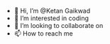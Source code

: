 - 👋 Hi, I’m @Ketan Gaikwad
- 👀 I’m interested in coding
- 💞️ I’m looking to collaborate on 
- 📫 How to reach me 

<!---
Ketan-Hub/Ketan-Hub is a ✨ special ✨ repository because its `README.md` (this file) appears on your GitHub profile.
You can click the Preview link to take a look at your changes.
--->
